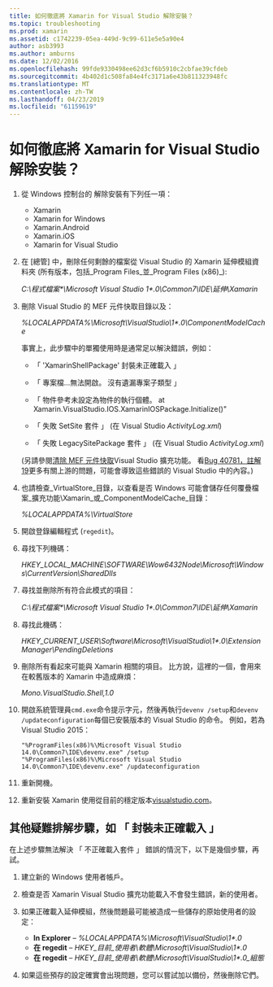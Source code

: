 ```yaml
---
title: 如何徹底將 Xamarin for Visual Studio 解除安裝？
ms.topic: troubleshooting
ms.prod: xamarin
ms.assetid: c1742239-05ea-449d-9c99-611e5e5a90e4
author: asb3993
ms.author: amburns
ms.date: 12/02/2016
ms.openlocfilehash: 99fde9330498ee62d3cf6b5910c2cbfae39cfdeb
ms.sourcegitcommit: 4b402d1c508fa84e4fc3171a6e43b811323948fc
ms.translationtype: MT
ms.contentlocale: zh-TW
ms.lasthandoff: 04/23/2019
ms.locfileid: "61159619"
---
```

# <a name="how-do-i-perform-a-thorough-uninstall-for-xamarin-for-visual-studio"></a>如何徹底將 Xamarin for Visual Studio 解除安裝？


1.  從 Windows 控制台的 解除安裝有下列任一項：

    -   Xamarin
    -   Xamarin for Windows
    -   Xamarin.Android
    -   Xamarin.iOS
    -   Xamarin for Visual Studio

2.  在 [總管] 中，刪除任何剩餘的檔案從 Visual Studio 的 Xamarin 延伸模組資料夾 (所有版本，包括_Program Files_並_Program Files (x86)_):

    _C:\\程式檔案\*\\Microsoft Visual Studio 1\*.0\\Common7\\IDE\\延伸\\Xamarin_

3.  刪除 Visual Studio 的 MEF 元件快取目錄以及：

    _%LOCALAPPDATA%\\Microsoft\\VisualStudio\\1\*.0\\ComponentModelCache_

    事實上，此步驟中的單獨使用時是通常足以解決錯誤，例如：

    -   「 'XamarinShellPackage' 封裝未正確載入 」

    -   「 專案檔...無法開啟。 沒有遺漏專案子類型 」

    -   「 物件參考未設定為物件的執行個體。  at Xamarin.VisualStudio.IOS.XamarinIOSPackage.Initialize()"

    -   「 失敗 SetSite 套件 」 (在 Visual Studio _ActivityLog.xml_)

    -   「 失敗 LegacySitePackage 套件 」 (在 Visual Studio _ActivityLog.xml_)

    (另請參閱[清除 MEF 元件快取](https://visualstudiogallery.msdn.microsoft.com/22b94661-70c7-4a93-9ca3-8b6dd45f47cd)Visual Studio 擴充功能。  看[Bug 40781，註解 19](https://bugzilla.xamarin.com/show_bug.cgi?id=40781#c19)更多有關上游的問題，可能會導致這些錯誤的 Visual Studio 中的內容。)

4.  也請檢查_VirtualStore_目錄，以查看是否 Windows 可能會儲存任何覆疊檔案_擴充功能\\Xamarin_或_ComponentModelCache_目錄：

    _%LOCALAPPDATA%\\VirtualStore_

5.  開啟登錄編輯程式 (`regedit`)。

6.  尋找下列機碼：

    _HKEY\_LOCAL\_MACHINE\\SOFTWARE\\Wow6432Node\\Microsoft\\Windows\\CurrentVersion\\SharedDlls_

7.  尋找並刪除所有符合此模式的項目：

    _C:\\程式檔案\*\\Microsoft Visual Studio 1\*.0\\Common7\\IDE\\延伸\\Xamarin_

8.  尋找此機碼：

    _HKEY\_CURRENT\_USER\\Software\\Microsoft\\VisualStudio\\1\*.0\\ExtensionManager\\PendingDeletions_

9.  刪除所有看起來可能與 Xamarin 相關的項目。  比方說，這裡的一個，會用來在較舊版本的 Xamarin 中造成麻煩：

    _Mono.VisualStudio.Shell,1.0_

10. 開啟系統管理員`cmd.exe`命令提示字元，然後再執行`devenv /setup`和`devenv /updateconfiguration`每個已安裝版本的 Visual Studio 的命令。  例如，若為 Visual Studio 2015：

    ```
    "%ProgramFiles(x86)%\Microsoft Visual Studio 14.0\Common7\IDE\devenv.exe" /setup
    "%ProgramFiles(x86)%\Microsoft Visual Studio 14.0\Common7\IDE\devenv.exe" /updateconfiguration
    ```

11. 重新開機。

12. 重新安裝 Xamarin 使用從目前的穩定版本[visualstudio.com](https://visualstudio.com/xamarin/)。

## <a name="additional-troubleshooting-steps-for-package-did-not-load-correctly"></a>其他疑難排解步驟，如 「 封裝未正確載入 」

在上述步驟無法解決 「 不正確載入套件 」 錯誤的情況下，以下是幾個步驟，再試。

1.  建立新的 Windows 使用者帳戶。

2.  檢查是否 Xamarin Visual Studio 擴充功能載入不會發生錯誤，新的使用者。

3.  如果正確載入延伸模組，然後問題最可能被造成一些儲存的原始使用者的設定：

    -   **In Explorer** –  _%LOCALAPPDATA%\\Microsoft\\VisualStudio\\1\*.0_
    -   **在 regedit** – _HKEY\_目前\_使用者\\軟體\\Microsoft\\VisualStudio\\1\*.0_
    -   **在 regedit** – _HKEY\_目前\_使用者\\軟體\\Microsoft\\VisualStudio\\1\*.0\_組態_

4.  如果這些預存的設定確實會出現問題，您可以嘗試加以備份，然後刪除它們。
